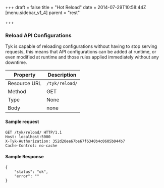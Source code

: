 +++
draft = false
title = "Hot Reload"
date = 2014-07-29T10:58:44Z
[menu.sidebar_v1_4]
    parent = "rest"
    
+++

### Reload API Configurations

Tyk is capable of reloading configurations without having to stop serving requests, this means that API configurations
can be added at runtime, or even modified at runtime and those rules applied immediately without any downtime.

|   **Property**    |   **Description**     |
|   -----------     |   ---------------     |
|   Resource URL    |   `/tyk/reload/`      |
|   Method          |   GET                 |
|   Type            |   None                |
|   Body            |   none                |


#### Sample request

    GET /tyk/reload/ HTTP/1.1
    Host: localhost:5000
    X-Tyk-Authorization: 352d20ee67be67f6340b4c0605b044b7
    Cache-Control: no-cache
    
#### Sample Response

    {
        "status": "ok",
        "error": ""
    }
    

